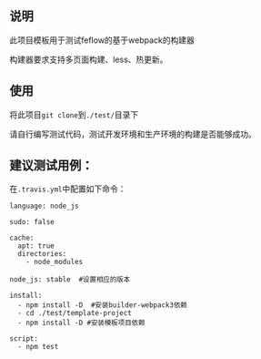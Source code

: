 ## 说明

此项目模板用于测试feflow的基于webpack的构建器

构建器要求支持多页面构建、less、热更新。

## 使用

将此项目`git clone`到`./test/`目录下

请自行编写测试代码，测试开发环境和生产环境的构建是否能够成功。

## 建议测试用例：

在`.travis.yml`中配置如下命令：
```
language: node_js

sudo: false

cache:
  apt: true
  directories:
    - node_modules

node_js: stable  #设置相应的版本

install:
  - npm install -D  #安装builder-webpack3依赖
  - cd ./test/template-project
  - npm install -D #安装模板项目依赖

script:
  - npm test
```
